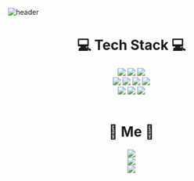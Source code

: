 ![header](https://capsule-render.vercel.app/api?type=waving&color=gradient&height=270&section=header&text=ShinWoo%20&fontSize=80&fontAlignY=42&fontColor=ffff)

<h1 align="center">💻 Tech Stack 💻</h1>

<p align="center">
  <img src="https://img.shields.io/badge/C-263235?style=flat&logo=C&logoColor=color " />
  <img src="https://img.shields.io/badge/C++-00599C?style=flat-square&logo=C%2B%2B&logoColor=white "/>
  <img src="https://img.shields.io/badge/Python-3776AB?style=flat-square&logo=python&logoColor=white "/>
  <br>
  <img src="https://img.shields.io/badge/HTML5-E34F26?style=flat-square&logo=HTML5&logoColor=white " />
  <img src="https://img.shields.io/badge/CSS3-1572B6?style=flat-square&logo=CSS3&logoColor=white "/>
  <img src="https://img.shields.io/badge/JavaScript-F7DF1E?style=flat-square&logo=javascript&logoColor=white "/>
  <img src="https://img.shields.io/badge/Unity-222324?style=flat-square&logo=unity&logoColor=white "/>
  <br>
  <img src="https://img.shields.io/badge/VisualStudio-5C2D91?style=flat-square&logo=Visual Studio&logoColor=white "/>
  <img src="https://img.shields.io/badge/VisualStudioCode-007ACC?style=flat-square&logo=Visual Studio Code&logoColor=white "/>
  <img src="https://img.shields.io/badge/Blender-EA7600?style=flat-square&logo=Blender&logoColor=white "/>
  <br><br>
</p>

<h1 align="center">🎁 Me 🎁</h1>
<p align="center">
  <a href="https://blog.naver.com/satellite_07"><img src="https://img.shields.io/badge/-Blog-03C75A?style=flat-square&logo=Naver&logoColor=white"/></a>
  <br>
  <a href="https://www.instagram.com/satell_07/"><img src="https://img.shields.io/badge/-Instargram-E4405F?style=flat-square&logo=Instagram&logoColor=white"/></a>
  <br>
  <a href="mailto:lsw071218@gmail.com"><img src="https://img.shields.io/badge/-lsw071218@gmail.com-263235?style=flat&logo=Gmail&logoColor=color"/></a>
  <br><br><br>
</p>
</div>

